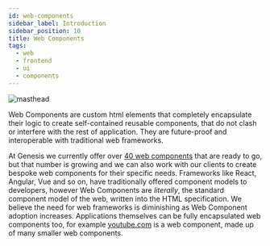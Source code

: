 ```yaml
---
id: web-components
sidebar_label: Introduction
sidebar_position: 10
title: Web Components
tags:
  - web
  - frontend
  - ui
  - components
---
```


![masthead](/img/legobricks.jpeg "Web Components")

Web Components are custom html elements that completely encapsulate their logic to create self-contained reusable
components, that do not clash or interfere with the rest of application. They are future-proof and interoperable with
traditional web frameworks.

At Genesis we currently offer over [40 web components](../../components/getting-started.md) that are ready to go, but
that number is growing and we can also work with our clients to create bespoke web components for their specific needs.
Frameworks like React, Angular, Vue and so on, have traditionally offered component models to developers, however
Web Components are *literally*, the standard component model of the web, written into the HTML specification. We believe
the need for web frameworks is diminishing as Web Component adoption increases. Applications themselves can
be fully encapsulated web components too, for example [youtube.com](http://youtube.com) is a web
component, made up of many smaller web components.
